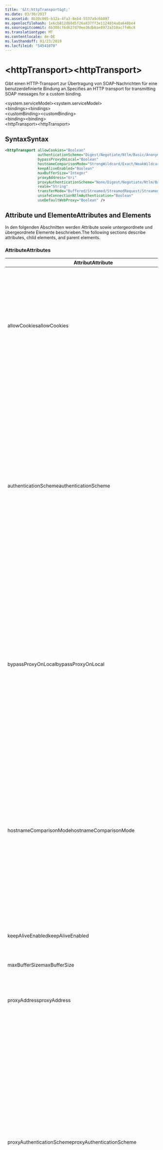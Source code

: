 ```yaml
---
title: '&lt;httpTransport&gt;'
ms.date: 03/30/2017
ms.assetid: 8b30c065-b32a-4fa3-8eb4-5537a9c6b897
ms.openlocfilehash: 1e6cb812d68d5f26a837ff3e1124034a8a648be4
ms.sourcegitcommit: 6b308cf6d627d78ee36dbbae8972a310ac7fd6c8
ms.translationtype: MT
ms.contentlocale: de-DE
ms.lasthandoff: 01/23/2019
ms.locfileid: "54541078"
---
```

# <a name="lthttptransportgt"></a><span data-ttu-id="6a1e3-102">&lt;httpTransport&gt;</span><span class="sxs-lookup"><span data-stu-id="6a1e3-102">&lt;httpTransport&gt;</span></span>
<span data-ttu-id="6a1e3-103">Gibt einen HTTP-Transport zur Übertragung von SOAP-Nachrichten für eine benutzerdefinierte Bindung an.</span><span class="sxs-lookup"><span data-stu-id="6a1e3-103">Specifies an HTTP transport for transmitting SOAP messages for a custom binding.</span></span>  
  
 <span data-ttu-id="6a1e3-104">\<system.serviceModel></span><span class="sxs-lookup"><span data-stu-id="6a1e3-104">\<system.serviceModel></span></span>  
<span data-ttu-id="6a1e3-105">\<bindings></span><span class="sxs-lookup"><span data-stu-id="6a1e3-105">\<bindings></span></span>  
<span data-ttu-id="6a1e3-106">\<customBinding></span><span class="sxs-lookup"><span data-stu-id="6a1e3-106">\<customBinding></span></span>  
<span data-ttu-id="6a1e3-107">\<binding></span><span class="sxs-lookup"><span data-stu-id="6a1e3-107">\<binding></span></span>  
<span data-ttu-id="6a1e3-108">\<httpTransport></span><span class="sxs-lookup"><span data-stu-id="6a1e3-108">\<httpTransport></span></span>  
  
## <a name="syntax"></a><span data-ttu-id="6a1e3-109">Syntax</span><span class="sxs-lookup"><span data-stu-id="6a1e3-109">Syntax</span></span>  
  
```xml  
<httpTransport allowCookies="Boolean"
               authenticationScheme="Digest/Negotiate/Ntlm/Basic/Anonymous"
               bypassProxyOnLocal="Boolean"
               hostnameComparisonMode="StrongWildcard/Exact/WeakWildcard"
               keepAliveEnabled="Boolean"
               maxBufferSize="Integer"
               proxyAddress="Uri"
               proxyAuthenticationScheme="None/Digest/Negotiate/Ntlm/Basic/Anonymous"
               realm="String"
               transferMode="Buffered/Streamed/StreamedRequest/StreamedResponse"
               unsafeConnectionNtlmAuthentication="Boolean"
               useDefaultWebProxy="Boolean" />
```  
  
## <a name="attributes-and-elements"></a><span data-ttu-id="6a1e3-110">Attribute und Elemente</span><span class="sxs-lookup"><span data-stu-id="6a1e3-110">Attributes and Elements</span></span>  
 <span data-ttu-id="6a1e3-111">In den folgenden Abschnitten werden Attribute sowie untergeordnete und übergeordnete Elemente beschrieben.</span><span class="sxs-lookup"><span data-stu-id="6a1e3-111">The following sections describe attributes, child elements, and parent elements.</span></span>  
  
### <a name="attributes"></a><span data-ttu-id="6a1e3-112">Attribute</span><span class="sxs-lookup"><span data-stu-id="6a1e3-112">Attributes</span></span>  
  
|<span data-ttu-id="6a1e3-113">Attribut</span><span class="sxs-lookup"><span data-stu-id="6a1e3-113">Attribute</span></span>|<span data-ttu-id="6a1e3-114">Beschreibung</span><span class="sxs-lookup"><span data-stu-id="6a1e3-114">Description</span></span>|  
|---------------|-----------------|  
|<span data-ttu-id="6a1e3-115">allowCookies</span><span class="sxs-lookup"><span data-stu-id="6a1e3-115">allowCookies</span></span>|<span data-ttu-id="6a1e3-116">Ein boolescher Wert, der angibt, ob der Client Cookies akzeptiert und bei zukünftigen Anforderungen propagiert.</span><span class="sxs-lookup"><span data-stu-id="6a1e3-116">A Boolean value that specifies whether the client accepts cookies and propagates them on future requests.</span></span> <span data-ttu-id="6a1e3-117">Die Standardeinstellung ist `false`.</span><span class="sxs-lookup"><span data-stu-id="6a1e3-117">The default is `false`.</span></span><br /><br /> <span data-ttu-id="6a1e3-118">Sie können dieses Attribut verwenden, wenn Sie mit ASMX-Webdiensten interagieren, die Cookies verwenden.</span><span class="sxs-lookup"><span data-stu-id="6a1e3-118">You can use this attribute when you interact with ASMX Web services that use cookies.</span></span> <span data-ttu-id="6a1e3-119">Auf diese Weise können Sie sicherstellen, dass die vom Server zurückgegebenen Cookies automatisch bei allen zukünftigen Clientanforderungen für diesen Dienst kopiert werden.</span><span class="sxs-lookup"><span data-stu-id="6a1e3-119">In this way, you can be sure that the cookies returned from the server are automatically copied to all future client requests for that service.</span></span>|  
|<span data-ttu-id="6a1e3-120">authenticationScheme</span><span class="sxs-lookup"><span data-stu-id="6a1e3-120">authenticationScheme</span></span>|<span data-ttu-id="6a1e3-121">Gibt das Protokoll an, mit dem Clientanforderungen authentifiziert werden, die von einem HTTP-Listener verarbeitet werden.</span><span class="sxs-lookup"><span data-stu-id="6a1e3-121">Specifies the protocol used to authenticate client requests being processed by an HTTP listener.</span></span> <span data-ttu-id="6a1e3-122">Folgende Werte sind gültig:</span><span class="sxs-lookup"><span data-stu-id="6a1e3-122">Valid values include the following:</span></span><br /><br /> <span data-ttu-id="6a1e3-123">-Digest: Gibt die Hashwertauthentifizierung an.</span><span class="sxs-lookup"><span data-stu-id="6a1e3-123">-   Digest: Specifies digest authentication.</span></span><br /><span data-ttu-id="6a1e3-124">– Negotiate: Mit dem Client das Authentifizierungsschema handelt.</span><span class="sxs-lookup"><span data-stu-id="6a1e3-124">-   Negotiate: Negotiates with the client to determine the authentication scheme.</span></span> <span data-ttu-id="6a1e3-125">Wenn sowohl Client als auch Server Kerberos unterstützen, wird dieses Schema verwendet. Andernfalls wird NTLM verwendet.</span><span class="sxs-lookup"><span data-stu-id="6a1e3-125">If both client and server support Kerberos, it is used; otherwise, NTLM is used.</span></span><br /><span data-ttu-id="6a1e3-126">-Ntlm: Gibt die NTLM-Authentifizierung an.</span><span class="sxs-lookup"><span data-stu-id="6a1e3-126">-   Ntlm: Specifies NTLM authentication.</span></span><br /><span data-ttu-id="6a1e3-127">-   Basic: Gibt die Standardauthentifizierung an.</span><span class="sxs-lookup"><span data-stu-id="6a1e3-127">-   Basic: Specifies basic authentication.</span></span><br /><span data-ttu-id="6a1e3-128">– Anonymous: Gibt die anonyme Authentifizierung an.</span><span class="sxs-lookup"><span data-stu-id="6a1e3-128">-   Anonymous: Specifies anonymous authentication.</span></span><br /><br /> <span data-ttu-id="6a1e3-129">Die Standardeinstellung ist Anonymous.</span><span class="sxs-lookup"><span data-stu-id="6a1e3-129">The default is Anonymous.</span></span> <span data-ttu-id="6a1e3-130">Dieses Attribut ist vom Typ <xref:System.Net.AuthenticationSchemes>.</span><span class="sxs-lookup"><span data-stu-id="6a1e3-130">This attribute is of type <xref:System.Net.AuthenticationSchemes>.</span></span> <span data-ttu-id="6a1e3-131">Dieses Attribut kann nur einmal festgelegt werden.</span><span class="sxs-lookup"><span data-stu-id="6a1e3-131">This attribute can only be set once.</span></span>|  
|<span data-ttu-id="6a1e3-132">bypassProxyOnLocal</span><span class="sxs-lookup"><span data-stu-id="6a1e3-132">bypassProxyOnLocal</span></span>|<span data-ttu-id="6a1e3-133">Ein boolescher Wert, der angibt, ob der Proxyserver bei lokalen Adressen umgangen werden soll.</span><span class="sxs-lookup"><span data-stu-id="6a1e3-133">A Boolean value that indicates whether to bypass the proxy server for local addresses.</span></span> <span data-ttu-id="6a1e3-134">Die Standardeinstellung ist `false`.</span><span class="sxs-lookup"><span data-stu-id="6a1e3-134">The default is `false`.</span></span><br /><br /> <span data-ttu-id="6a1e3-135">Eine lokale Adresse ist eine, die sich im lokalen LAN oder Intranet befindet.</span><span class="sxs-lookup"><span data-stu-id="6a1e3-135">A local address is one that is on the local LAN or intranet.</span></span><br /><br /> <span data-ttu-id="6a1e3-136">Windows Communication Foundation (WCF) ignoriert immer den Proxy, wenn die Dienstadresse mit beginnt `http://localhost`.</span><span class="sxs-lookup"><span data-stu-id="6a1e3-136">Windows Communication Foundation (WCF) always ignores the proxy if the service address begins with `http://localhost`.</span></span><br /><br /> <span data-ttu-id="6a1e3-137">Sie sollten den Hostnamen anstatt localhost verwenden, wenn die Clients bei der Kommunikation mit Diensten auf demselben Computer einen Proxy nutzen sollen.</span><span class="sxs-lookup"><span data-stu-id="6a1e3-137">You should use the host name rather than localhost if you want clients to go through a proxy when talking to services on the same machine.</span></span>|  
|<span data-ttu-id="6a1e3-138">hostnameComparisonMode</span><span class="sxs-lookup"><span data-stu-id="6a1e3-138">hostnameComparisonMode</span></span>|<span data-ttu-id="6a1e3-139">Gibt den HTTP-Hostnamen-Vergleichsmodus an, der verwendet wird, um URIs zu analysieren.</span><span class="sxs-lookup"><span data-stu-id="6a1e3-139">Specifies the HTTP hostname comparison mode used to parse URIs.</span></span> <span data-ttu-id="6a1e3-140">Folgende Werte sind gültig:</span><span class="sxs-lookup"><span data-stu-id="6a1e3-140">Valid values are,</span></span><br /><br /> <span data-ttu-id="6a1e3-141">-StrongWildcard: ("+") entspricht allen möglichen Hostnamen im Kontext der angegebenen Schemas, Anschlusses und relativen URI.</span><span class="sxs-lookup"><span data-stu-id="6a1e3-141">-   StrongWildcard: ("+") matches all possible hostnames in the context of the specified scheme, port and relative URI.</span></span><br /><span data-ttu-id="6a1e3-142">-Genauer: keine Platzhalter</span><span class="sxs-lookup"><span data-stu-id="6a1e3-142">-   Exact: no wildcards</span></span><br /><span data-ttu-id="6a1e3-143">-WeakWildcard: ("\*") entspricht allen möglichen Hostnamen im Kontext des angegebenen Schemas, Anschlusses und URIS, die nicht explizit zugeordnet wurde oder durch den StrongWildcard-Mechanismus.</span><span class="sxs-lookup"><span data-stu-id="6a1e3-143">-   WeakWildcard: ("\*") matches all possible hostname in the context of the specified scheme, port and relative UIR that have not been matched explicitly or through the strong wildcard mechanism.</span></span><br /><br /> <span data-ttu-id="6a1e3-144">Die Standardeinstellung ist StrongWildcard.</span><span class="sxs-lookup"><span data-stu-id="6a1e3-144">The default is StrongWildcard.</span></span> <span data-ttu-id="6a1e3-145">Dieses Attribut ist vom Typ `System.ServiceModel.HostnameComparisonMode`.</span><span class="sxs-lookup"><span data-stu-id="6a1e3-145">This attribute is of type `System.ServiceModel.HostnameComparisonMode`.</span></span>|  
|<span data-ttu-id="6a1e3-146">keepAliveEnabled</span><span class="sxs-lookup"><span data-stu-id="6a1e3-146">keepAliveEnabled</span></span>|<span data-ttu-id="6a1e3-147">Ein boolescher Wert, der angibt, ob eine permanente Verbindung mit der Internetressource hergestellt werden soll.</span><span class="sxs-lookup"><span data-stu-id="6a1e3-147">A Boolean value that specifies whether to make a persistent connection to the internet resource.</span></span>|  
|<span data-ttu-id="6a1e3-148">maxBufferSize</span><span class="sxs-lookup"><span data-stu-id="6a1e3-148">maxBufferSize</span></span>|<span data-ttu-id="6a1e3-149">Eine positive ganze Zahl, die die maximale Puffergröße angibt.</span><span class="sxs-lookup"><span data-stu-id="6a1e3-149">A positive integer that specifies the maximum size of the buffer.</span></span> <span data-ttu-id="6a1e3-150">Der Standardwert ist 524288.</span><span class="sxs-lookup"><span data-stu-id="6a1e3-150">The default is 524288</span></span>|  
|<span data-ttu-id="6a1e3-151">proxyAddress</span><span class="sxs-lookup"><span data-stu-id="6a1e3-151">proxyAddress</span></span>|<span data-ttu-id="6a1e3-152">Ein URI, der die Adresse des HTTP-Proxys angibt.</span><span class="sxs-lookup"><span data-stu-id="6a1e3-152">A URI that specifies the address of the HTTP proxy.</span></span> <span data-ttu-id="6a1e3-153">Wenn `useSystemWebProxy` `true` ist, muss diese Einstellung `null` lauten.</span><span class="sxs-lookup"><span data-stu-id="6a1e3-153">If `useSystemWebProxy` is `true`, this setting must be `null`.</span></span> <span data-ttu-id="6a1e3-154">Die Standardeinstellung ist `null`.</span><span class="sxs-lookup"><span data-stu-id="6a1e3-154">The default is `null`.</span></span>|  
|<span data-ttu-id="6a1e3-155">proxyAuthenticationScheme</span><span class="sxs-lookup"><span data-stu-id="6a1e3-155">proxyAuthenticationScheme</span></span>|<span data-ttu-id="6a1e3-156">Gibt das Protokoll an, mit dem Clientanforderungen authentifiziert werden, die von einem HTTP-Proxy verarbeitet werden.</span><span class="sxs-lookup"><span data-stu-id="6a1e3-156">Specifies the protocol used for authenticating client requests being processed by an HTTP proxy.</span></span> <span data-ttu-id="6a1e3-157">Folgende Werte sind gültig:</span><span class="sxs-lookup"><span data-stu-id="6a1e3-157">Valid values include the following:</span></span><br /><br /> <span data-ttu-id="6a1e3-158">– None: Es wird keine Authentifizierung ausgeführt.</span><span class="sxs-lookup"><span data-stu-id="6a1e3-158">-   None: No authentication is performed.</span></span><br /><span data-ttu-id="6a1e3-159">-Digest: Gibt die Hashwertauthentifizierung an.</span><span class="sxs-lookup"><span data-stu-id="6a1e3-159">-   Digest: Specifies digest authentication.</span></span><br /><span data-ttu-id="6a1e3-160">– Negotiate: Mit dem Client das Authentifizierungsschema handelt.</span><span class="sxs-lookup"><span data-stu-id="6a1e3-160">-   Negotiate: Negotiates with the client to determine the authentication scheme.</span></span> <span data-ttu-id="6a1e3-161">Wenn sowohl Client als auch Server Kerberos unterstützen, wird dieses Schema verwendet. Andernfalls wird NTLM verwendet.</span><span class="sxs-lookup"><span data-stu-id="6a1e3-161">If both client and server support Kerberos, it is used; otherwise, NTLM is used.</span></span><br /><span data-ttu-id="6a1e3-162">-Ntlm: Gibt die NTLM-Authentifizierung an.</span><span class="sxs-lookup"><span data-stu-id="6a1e3-162">-   Ntlm: Specifies NTLM authentication.</span></span><br /><span data-ttu-id="6a1e3-163">-   Basic: Gibt die Standardauthentifizierung an.</span><span class="sxs-lookup"><span data-stu-id="6a1e3-163">-   Basic: Specifies basic authentication.</span></span><br /><span data-ttu-id="6a1e3-164">– Anonymous: Gibt die anonyme Authentifizierung an.</span><span class="sxs-lookup"><span data-stu-id="6a1e3-164">-   Anonymous: Specifies anonymous authentication.</span></span><br /><br /> <span data-ttu-id="6a1e3-165">Die Standardeinstellung ist Anonymous.</span><span class="sxs-lookup"><span data-stu-id="6a1e3-165">The default is Anonymous.</span></span> <span data-ttu-id="6a1e3-166">Dieses Attribut ist vom Typ <xref:System.Net.AuthenticationSchemes>.</span><span class="sxs-lookup"><span data-stu-id="6a1e3-166">This attribute is of type <xref:System.Net.AuthenticationSchemes>.</span></span> <span data-ttu-id="6a1e3-167">Beachten Sie, dass `IntegratedWindowsAuthentication` wird nicht unterstützt.</span><span class="sxs-lookup"><span data-stu-id="6a1e3-167">Note that `IntegratedWindowsAuthentication` is not supported.</span></span>|  
|<span data-ttu-id="6a1e3-168">realm</span><span class="sxs-lookup"><span data-stu-id="6a1e3-168">realm</span></span>|<span data-ttu-id="6a1e3-169">Eine Zeichenfolge, die den auf dem Proxy/Server zu verwendenden Bereich angibt.</span><span class="sxs-lookup"><span data-stu-id="6a1e3-169">A string that specifies the realm to use on the proxy/server.</span></span> <span data-ttu-id="6a1e3-170">Der Standardwert ist eine leere Zeichenfolge.</span><span class="sxs-lookup"><span data-stu-id="6a1e3-170">The default is an empty string.</span></span><br /><br /> <span data-ttu-id="6a1e3-171">Server verwenden Bereiche, um geschützte Ressourcen zu partitionieren.</span><span class="sxs-lookup"><span data-stu-id="6a1e3-171">Servers use realms to partition protected resources.</span></span> <span data-ttu-id="6a1e3-172">Jede Partition kann ihr eigenes Authentifizierungsschema und/oder ihre eigene Autorisierungsdatenbank aufweisen.</span><span class="sxs-lookup"><span data-stu-id="6a1e3-172">Each partition can have its own authentication scheme and/or authorization database.</span></span> <span data-ttu-id="6a1e3-173">Bereiche werden nur für die Standard- und Digestauthentifizierung verwendet.</span><span class="sxs-lookup"><span data-stu-id="6a1e3-173">Realms are used only for basic and digest authentication.</span></span> <span data-ttu-id="6a1e3-174">Nach der erfolgreichen Authentifizierung eines Clients ist die Authentifizierung für alle Ressourcen in einem bestimmten Bereich gültig.</span><span class="sxs-lookup"><span data-stu-id="6a1e3-174">After a client successfully authenticates, the authentication is valid for all resources in a given realm.</span></span> <span data-ttu-id="6a1e3-175">Eine ausführliche Beschreibung der Bereiche finden Sie unter RFC 2617 unter der [IETF-Website](https://www.ietf.org).</span><span class="sxs-lookup"><span data-stu-id="6a1e3-175">For a detailed description of realms, see RFC 2617 at the [IETF website](https://www.ietf.org).</span></span>|  
|<span data-ttu-id="6a1e3-176">transferMode</span><span class="sxs-lookup"><span data-stu-id="6a1e3-176">transferMode</span></span>|<span data-ttu-id="6a1e3-177">Gibt an, ob Nachrichten bei einer Anforderung oder Antwort gepuffert oder per Stream übertragen werden.</span><span class="sxs-lookup"><span data-stu-id="6a1e3-177">Specifies whether messages are buffered or streamed or a request or response.</span></span> <span data-ttu-id="6a1e3-178">Folgende Werte sind gültig:</span><span class="sxs-lookup"><span data-stu-id="6a1e3-178">Valid values include the following:</span></span><br /><br /> <span data-ttu-id="6a1e3-179">-Buffered: Die Anforderungs- und Antwortnachrichten werden gepuffert.</span><span class="sxs-lookup"><span data-stu-id="6a1e3-179">-   Buffered: The request and response messages are buffered.</span></span><br /><span data-ttu-id="6a1e3-180">-Streaming: Die Anforderungs- und Antwortnachrichten werden per Stream übertragen.</span><span class="sxs-lookup"><span data-stu-id="6a1e3-180">-   Streamed: The request and response messages are streamed.</span></span><br /><span data-ttu-id="6a1e3-181">-StreamedRequest: Die Anforderungsnachricht wird per Stream übertragen, und die Antwortnachricht wird gepuffert.</span><span class="sxs-lookup"><span data-stu-id="6a1e3-181">-   StreamedRequest: The request message is streamed and the response message is buffered.</span></span><br /><span data-ttu-id="6a1e3-182">-StreamedResponse: Die Anforderungsnachricht wird gepuffert, und die Antwortnachricht wird per Stream übertragen.</span><span class="sxs-lookup"><span data-stu-id="6a1e3-182">-   StreamedResponse: The request message is buffered and the response message is streamed.</span></span><br /><br /> <span data-ttu-id="6a1e3-183">Der Standardwert ist Buffered.</span><span class="sxs-lookup"><span data-stu-id="6a1e3-183">The default is Buffered.</span></span> <span data-ttu-id="6a1e3-184">Dieses Attribut ist vom Typ <xref:System.ServiceModel.TransferMode>.</span><span class="sxs-lookup"><span data-stu-id="6a1e3-184">This attribute is of type <xref:System.ServiceModel.TransferMode> .</span></span>|  
|<span data-ttu-id="6a1e3-185">unsafeConnectionNtlmAuthentication</span><span class="sxs-lookup"><span data-stu-id="6a1e3-185">unsafeConnectionNtlmAuthentication</span></span>|<span data-ttu-id="6a1e3-186">Ein boolescher Wert, der angibt, ob die Freigabe nicht sicherer Verbindungen auf dem Server aktiviert ist.</span><span class="sxs-lookup"><span data-stu-id="6a1e3-186">A Boolean value that specifies whether Unsafe Connection Sharing is enabled on the server.</span></span> <span data-ttu-id="6a1e3-187">Die Standardeinstellung ist `false`.</span><span class="sxs-lookup"><span data-stu-id="6a1e3-187">The default is `false`.</span></span> <span data-ttu-id="6a1e3-188">Wenn aktiviert, wird NTLM-Authentifizierung einmal auf jeder TCP-Verbindung ausgeführt.</span><span class="sxs-lookup"><span data-stu-id="6a1e3-188">If enabled, NTLM authentication is performed once on each TCP connection.</span></span>|  
|<span data-ttu-id="6a1e3-189">useDefaultWebProxy</span><span class="sxs-lookup"><span data-stu-id="6a1e3-189">useDefaultWebProxy</span></span>|<span data-ttu-id="6a1e3-190">Ein boolescher Wert, der angibt, ob die Proxyeinstellungen auf dem Computer anstatt der benutzerspezifischen Einstellungen verwendet werden sollen.</span><span class="sxs-lookup"><span data-stu-id="6a1e3-190">A Boolean value that specifies whether the machine-wide proxy settings are used rather than the user specific settings.</span></span> <span data-ttu-id="6a1e3-191">Die Standardeinstellung ist `true`.</span><span class="sxs-lookup"><span data-stu-id="6a1e3-191">The default is `true`.</span></span>|  
  
### <a name="child-elements"></a><span data-ttu-id="6a1e3-192">Untergeordnete Elemente</span><span class="sxs-lookup"><span data-stu-id="6a1e3-192">Child Elements</span></span>  
 <span data-ttu-id="6a1e3-193">Keine</span><span class="sxs-lookup"><span data-stu-id="6a1e3-193">None</span></span>  
  
### <a name="parent-elements"></a><span data-ttu-id="6a1e3-194">Übergeordnete Elemente</span><span class="sxs-lookup"><span data-stu-id="6a1e3-194">Parent Elements</span></span>  
  
|<span data-ttu-id="6a1e3-195">Element</span><span class="sxs-lookup"><span data-stu-id="6a1e3-195">Element</span></span>|<span data-ttu-id="6a1e3-196">Beschreibung</span><span class="sxs-lookup"><span data-stu-id="6a1e3-196">Description</span></span>|  
|-------------|-----------------|  
|[<span data-ttu-id="6a1e3-197">\<binding></span><span class="sxs-lookup"><span data-stu-id="6a1e3-197">\<binding></span></span>](../../../../../docs/framework/misc/binding.md)|<span data-ttu-id="6a1e3-198">Definiert alle Bindungsmöglichkeiten der benutzerdefinierten Bindung.</span><span class="sxs-lookup"><span data-stu-id="6a1e3-198">Defines all binding capabilities of the custom binding.</span></span>|  
  
## <a name="remarks"></a><span data-ttu-id="6a1e3-199">Hinweise</span><span class="sxs-lookup"><span data-stu-id="6a1e3-199">Remarks</span></span>  
 <span data-ttu-id="6a1e3-200">Das `httpTransport`-Element stellt den Startpunkt für das Erstellen einer benutzerdefinierten Bindung dar, die das HTTP-Transportprotokoll implementiert.</span><span class="sxs-lookup"><span data-stu-id="6a1e3-200">The `httpTransport` element is the starting point for creating a custom binding that implements the HTTP transport protocol.</span></span> <span data-ttu-id="6a1e3-201">HTTP stellt die primäre Übertragungsweise für den Datenaustausch dar.</span><span class="sxs-lookup"><span data-stu-id="6a1e3-201">HTTP is the primary transport used for interoperability purposes.</span></span> <span data-ttu-id="6a1e3-202">Dieser Transport wird von der Windows Communication Foundation (WCF) um sicherzustellen, dass Interoperabilität mit anderen nicht - WCF-Dienste unterstützt.</span><span class="sxs-lookup"><span data-stu-id="6a1e3-202">This transport is supported by the Windows Communication Foundation (WCF) to ensure interoperability with other non-WCF Web services stacks.</span></span>  
  
## <a name="see-also"></a><span data-ttu-id="6a1e3-203">Siehe auch</span><span class="sxs-lookup"><span data-stu-id="6a1e3-203">See also</span></span>
- <xref:System.ServiceModel.Configuration.HttpTransportElement>
- <xref:System.ServiceModel.Channels.HttpTransportBindingElement>
- <xref:System.ServiceModel.Channels.TransportBindingElement>
- <xref:System.ServiceModel.Channels.CustomBinding>
- [<span data-ttu-id="6a1e3-204">Transportprotokolle</span><span class="sxs-lookup"><span data-stu-id="6a1e3-204">Transports</span></span>](../../../../../docs/framework/wcf/feature-details/transports.md)
- [<span data-ttu-id="6a1e3-205">Auswählen eines Transports</span><span class="sxs-lookup"><span data-stu-id="6a1e3-205">Choosing a Transport</span></span>](../../../../../docs/framework/wcf/feature-details/choosing-a-transport.md)
- [<span data-ttu-id="6a1e3-206">Bindungen</span><span class="sxs-lookup"><span data-stu-id="6a1e3-206">Bindings</span></span>](../../../../../docs/framework/wcf/bindings.md)
- [<span data-ttu-id="6a1e3-207">Erweitern von Bindungen</span><span class="sxs-lookup"><span data-stu-id="6a1e3-207">Extending Bindings</span></span>](../../../../../docs/framework/wcf/extending/extending-bindings.md)
- [<span data-ttu-id="6a1e3-208">Benutzerdefinierte Bindungen</span><span class="sxs-lookup"><span data-stu-id="6a1e3-208">Custom Bindings</span></span>](../../../../../docs/framework/wcf/extending/custom-bindings.md)
- [<span data-ttu-id="6a1e3-209">\<customBinding></span><span class="sxs-lookup"><span data-stu-id="6a1e3-209">\<customBinding></span></span>](../../../../../docs/framework/configure-apps/file-schema/wcf/custombinding.md)
